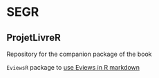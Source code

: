# SEGR

## ProjetLivreR

Repository for the companion package of the book

`EviewsR` package to [use Eviews in R markdown](https://cran.r-project.org/web/packages/EviewsR/index.html)
